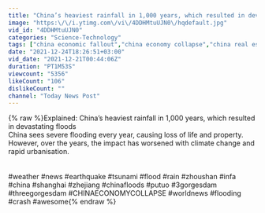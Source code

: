 ```yaml
---
title: "China’s heaviest rainfall in 1,000 years, which resulted in devastating floods"
image: "https:\/\/i.ytimg.com\/vi\/4DDHMtuUJN0\/hqdefault.jpg"
vid_id: "4DDHMtuUJN0"
categories: "Science-Technology"
tags: ["china economic fallout","china economy collapse","china real estate companies"]
date: "2021-12-24T18:26:51+03:00"
vid_date: "2021-12-21T00:44:06Z"
duration: "PT1M53S"
viewcount: "5356"
likeCount: "106"
dislikeCount: ""
channel: "Today News Post"
---
```

{% raw %}Explained: China’s heaviest rainfall in 1,000 years, which resulted in devastating floods<br />China sees severe flooding every year, causing loss of life and property. However, over the years, the impact has worsened with climate change and rapid urbanisation.<br /><br /><br />#weather #news #earthquake #tsunami #flood #rain #zhoushan #infa #china #shanghai #zhejiang #chinafloods #putuo #3gorgesdam #threegorgesdam #CHINAECONOMYCOLLAPSE #worldnews #flooding #crash #awesome{% endraw %}
